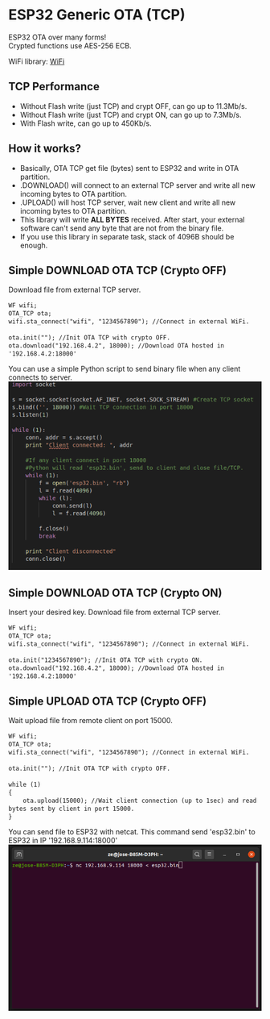 # ESP32 Generic OTA (TCP)
ESP32 OTA over many forms!\
Crypted functions use AES-256 ECB.

WiFi library: [WiFi](https://github.com/urbanze/esp32-wifi)

## TCP Performance
* Without Flash write (just TCP) and crypt OFF, can go up to 11.3Mb/s.
* Without Flash write (just TCP) and crypt ON, can go up to 7.3Mb/s.
* With Flash write, can go up to 450Kb/s.

## How it works?
* Basically, OTA TCP get file (bytes) sent to ESP32 and write in OTA partition.
* .DOWNLOAD() will connect to an external TCP server and write all new incoming bytes to OTA partition.
* .UPLOAD() will host TCP server, wait new client and write all new incoming bytes to OTA partition.
* This library will write **ALL BYTES** received. After start, your external software can't send any byte that are not from the binary file.
* If you use this library in separate task, stack of 4096B should be enough.

## Simple DOWNLOAD OTA TCP (Crypto OFF)
Download file from external TCP server.
```
WF wifi;
OTA_TCP ota;
wifi.sta_connect("wifi", "1234567890"); //Connect in external WiFi.

ota.init(""); //Init OTA TCP with crypto OFF.
ota.download("192.168.4.2", 18000); //Download OTA hosted in '192.168.4.2:18000'
```

You can use a simple Python script to send binary file when any client connects to server.
![image](/docs/tcp_python.png)

## Simple DOWNLOAD OTA TCP (Crypto ON)
Insert your desired key. Download file from external TCP server.
```
WF wifi;
OTA_TCP ota;
wifi.sta_connect("wifi", "1234567890"); //Connect in external WiFi.

ota.init("1234567890"); //Init OTA TCP with crypto ON.
ota.download("192.168.4.2", 18000); //Download OTA hosted in '192.168.4.2:18000'
```

## Simple UPLOAD OTA TCP (Crypto OFF)
Wait upload file from remote client on port 15000.
```
WF wifi;
OTA_TCP ota;
wifi.sta_connect("wifi", "1234567890"); //Connect in external WiFi.

ota.init(""); //Init OTA TCP with crypto OFF.

while (1)
{
	ota.upload(15000); //Wait client connection (up to 1sec) and read bytes sent by client in port 15000.
}
```
You can send file to ESP32 with netcat. This command send 'esp32.bin' to ESP32 in IP '192.168.9.114:18000'
![image2](/docs/tcp_netcat.png)
